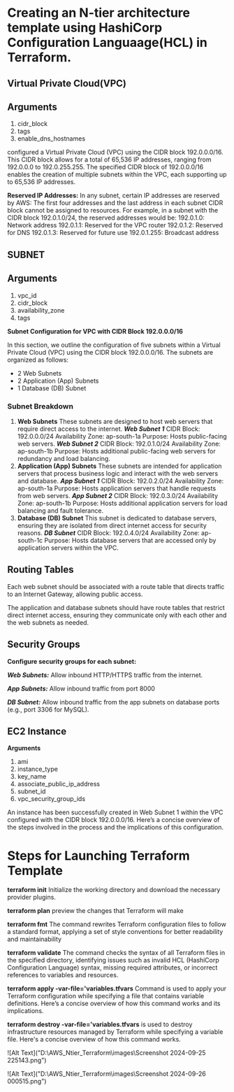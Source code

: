 # Creating an N-tier architecture template using HashiCorp Configuration Languaage(HCL) in Terraform.

## Virtual Private Cloud(VPC)

**Arguments**
-------------

1. cidr_block 
2. tags
3. enable_dns_hostnames

configured a Virtual Private Cloud (VPC) using the CIDR block 192.0.0.0/16. This CIDR block allows for a total of 65,536 IP addresses, ranging from 192.0.0.0 to 192.0.255.255.
The specified CIDR block of 192.0.0.0/16 enables the creation of multiple subnets within the VPC, each supporting up to 65,536 IP addresses.

**Reserved IP Addresses:** In any subnet, certain IP addresses 
are reserved by AWS:
The first four addresses and the last address in each subnet CIDR block cannot be assigned to resources.
For example, in a subnet with the CIDR block 192.0.1.0/24, the reserved addresses would be:
192.0.1.0: Network address
192.0.1.1: Reserved for the VPC router
192.0.1.2: Reserved for DNS
192.0.1.3: Reserved for future use
192.0.1.255: Broadcast address

## SUBNET ##

**Arguments**
--------------

1. vpc_id
2. cidr_block
3. availability_zone
4. tags

**Subnet Configuration for VPC with CIDR Block 192.0.0.0/16**

In this section, we outline the configuration of five subnets within a Virtual Private Cloud (VPC) using the CIDR block 192.0.0.0/16. The subnets are organized as follows:
- 2 Web Subnets
- 2 Application (App) Subnets
- 1 Database (DB) Subnet

### Subnet Breakdown
1. **Web Subnets**
These subnets are designed to host web servers that require direct access to the internet.
***Web Subnet 1***
CIDR Block: 192.0.0.0/24
Availability Zone: ap-south-1a
Purpose: Hosts public-facing web servers.
***Web Subnet 2***
CIDR Block: 192.0.1.0/24
Availability Zone: ap-south-1b
Purpose: Hosts additional public-facing web servers for redundancy and load balancing.
2. **Application (App) Subnets**
These subnets are intended for application servers that process business logic and interact with the web servers and database.
***App Subnet 1***
CIDR Block: 192.0.2.0/24
Availability Zone: ap-south-1a
Purpose: Hosts application servers that handle requests from web servers.
***App Subnet 2***
CIDR Block: 192.0.3.0/24
Availability Zone: ap-south-1b
Purpose: Hosts additional application servers for load balancing and fault tolerance.
3. **Database (DB) Subnet**
This subnet is dedicated to database servers, ensuring they are isolated from direct internet access for security reasons.
***DB Subnet***
CIDR Block: 192.0.4.0/24
Availability Zone: ap-south-1c
Purpose: Hosts database servers that are accessed only by application servers within the VPC.


## Routing Tables

Each web subnet should be associated with a route table that directs traffic to an Internet Gateway, allowing public access.

The application and database subnets should have route tables that restrict direct internet access, ensuring they communicate only with each other and the web subnets as needed.

## Security Groups

**Configure security groups for each subnet:**

***Web Subnets:*** Allow inbound HTTP/HTTPS traffic from the internet.

***App Subnets:*** Allow inbound traffic from port 8000

***DB Subnet:*** Allow inbound traffic from the app subnets on database ports (e.g., port 3306 for MySQL).

## EC2 Instance

**Arguments**

1. ami
2. instance_type 
3. key_name
4. associate_public_ip_address
5. subnet_id
6. vpc_security_group_ids

An instance has been successfully created in Web Subnet 1 within the VPC configured with the CIDR block 192.0.0.0/16. Here’s a concise overview of the steps involved in the process and the implications of this configuration.

# Steps for Launching Terraform Template

**terraform init**
Initialize the working directory and download the necessary provider plugins.

**terraform plan**
preview the changes that Terraform will make

**terraform fmt**
The command rewrites Terraform configuration files to follow a standard format, applying a set of style conventions for better readability and maintainability

**terraform validate**
The command checks the syntax of all Terraform files in the specified directory, identifying issues such as invalid HCL (HashiCorp Configuration Language) syntax, missing required attributes, or incorrect references to variables and resources.

**terraform apply -var-file='variables.tfvars**
Command is used to apply your Terraform configuration while specifying a file that contains variable definitions. Here’s a concise overview of how this command works and its implications.

**terraform destroy -var-file='variables.tfvars**
is used to destroy infrastructure resources managed by Terraform while specifying a variable file. Here's a concise overview of how this command works.


![Alt Text]("D:\AWS_Ntier_Terraform\images\Screenshot 2024-09-25 225143.png")

![Alt Text]("D:\AWS_Ntier_Terraform\images\Screenshot 2024-09-26 000515.png")